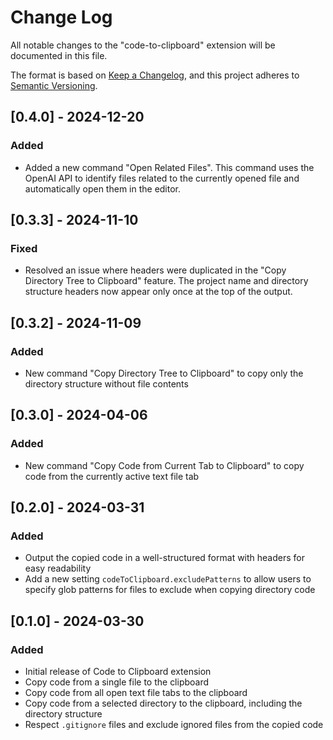 # Change Log

All notable changes to the "code-to-clipboard" extension will be documented in this file.

The format is based on [Keep a Changelog](https://keepachangelog.com/en/1.0.0/),
and this project adheres to [Semantic Versioning](https://semver.org/spec/v2.0.0.html).

## [0.4.0] - 2024-12-20

### Added
- Added a new command "Open Related Files".
  This command uses the OpenAI API to identify files related to the currently opened file and automatically open them in the editor.

## [0.3.3] - 2024-11-10

### Fixed
- Resolved an issue where headers were duplicated in the "Copy Directory Tree to Clipboard" feature. The project name and directory structure headers now appear only once at the top of the output.

## [0.3.2] - 2024-11-09

### Added
- New command "Copy Directory Tree to Clipboard" to copy only the directory structure without file contents

## [0.3.0] - 2024-04-06

### Added
- New command "Copy Code from Current Tab to Clipboard" to copy code from the currently active text file tab

## [0.2.0] - 2024-03-31

### Added
- Output the copied code in a well-structured format with headers for easy readability
- Add a new setting `codeToClipboard.excludePatterns` to allow users to specify glob patterns for files to exclude when copying directory code

## [0.1.0] - 2024-03-30

### Added
- Initial release of Code to Clipboard extension
- Copy code from a single file to the clipboard
- Copy code from all open text file tabs to the clipboard
- Copy code from a selected directory to the clipboard, including the directory structure
- Respect `.gitignore` files and exclude ignored files from the copied code
